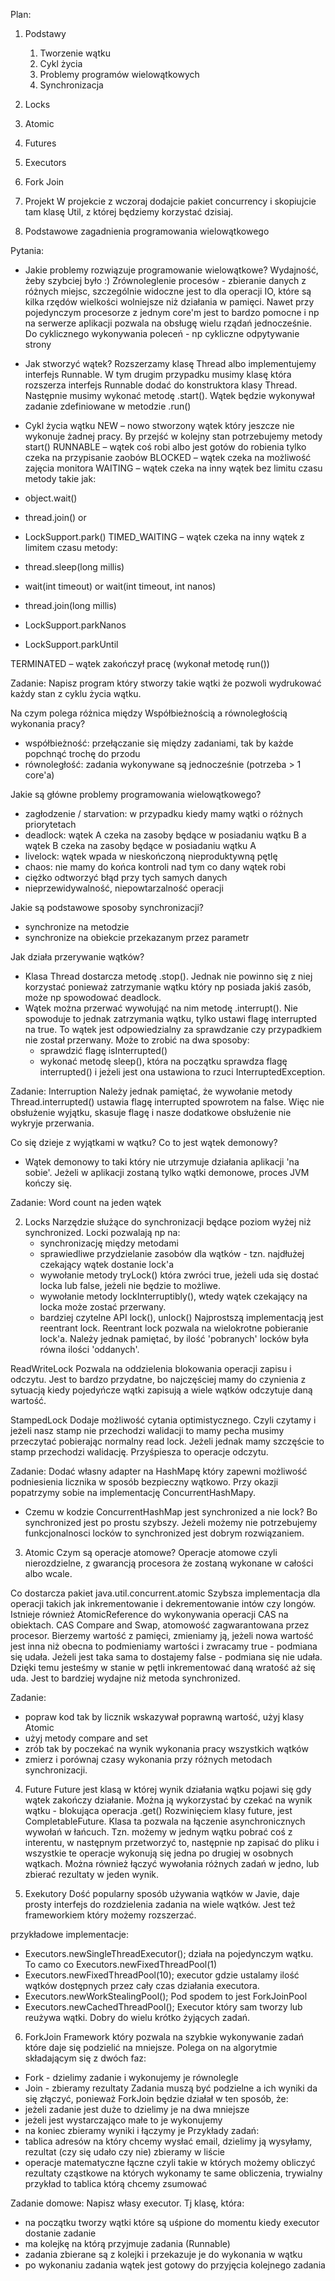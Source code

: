 Plan:
1. Podstawy
   1. Tworzenie wątku
   2. Cykl życia
   3. Problemy programów wielowątkowych
   4. Synchronizacja
2. Locks 
3. Atomic
4. Futures 
5. Executors
6. Fork Join

0. Projekt
W projekcie z wczoraj dodajcie pakiet concurrency i skopiujcie tam klasę Util, z której będziemy korzystać dzisiaj.

1. Podstawowe zagadnienia programowania wielowątkowego

Pytania:
- Jakie problemy rozwiązuje programowanie wielowątkowe?
Wydajność, żeby szybciej było :)
Zrównoleglenie procesów - zbieranie danych z różnych miejsc, szczególnie widoczne jest to dla operacji IO, które są kilka rzędów wielkości wolniejsze niż działania w pamięci. Nawet przy pojedynczym procesorze z jednym core'm jest to bardzo pomocne i np na serwerze aplikacji pozwala na obsługę wielu rządań jednocześnie. 
Do cyklicznego wykonywania poleceń - np cykliczne odpytywanie strony


- Jak stworzyć wątek?
Rozszerzamy klasę Thread albo implementujemy interfejs Runnable. W tym drugim przypadku musimy klasę która rozszerza interfejs Runnable dodać do konstruktora klasy Thread. Następnie musimy wykonać metodę .start().
Wątek będzie wykonywał zadanie zdefiniowane w metodzie .run()
- Cykl życia wątku
NEW – nowo stworzony wątek który jeszcze nie wykonuje żadnej pracy. By przejść w kolejny stan potrzebujemy metody start()
RUNNABLE – wątek coś robi albo jest gotów do robienia tylko czeka na przypisanie zaobów
BLOCKED – wątek czeka na możliwość zajęcia monitora 
WAITING – wątek czeka na inny wątek bez limitu czasu 
metody takie jak:
- object.wait()
- thread.join() or
- LockSupport.park()
TIMED_WAITING – wątek czeka na inny wątek z limitem czasu 
metody:
- thread.sleep(long millis)
- wait(int timeout) or wait(int timeout, int nanos)
- thread.join(long millis)
- LockSupport.parkNanos
- LockSupport.parkUntil

TERMINATED – wątek zakończył pracę (wykonał metodę run())

Zadanie: 
	Napisz program który stworzy takie wątki że pozwoli wydrukować każdy stan z cyklu życia wątku.

Na czym polega różnica między Współbieżnością a równoległością wykonania pracy?
- współbieżność: przełączanie się między zadaniami, tak by każde popchnąć trochę do przodu
- równoległość: zadania wykonywane są jednocześnie (potrzeba > 1 core'a)

Jakie są główne problemy programowania wielowątkowego?
- zagłodzenie / starvation: w przypadku kiedy mamy wątki o różnych priorytetach 
- deadlock: wątek A czeka na zasoby będące w posiadaniu wątku B a wątek B czeka na zasoby będące w posiadaniu wątku A
- livelock: wątek wpada w nieskończoną nieproduktywną pętlę
- chaos: nie mamy do końca kontroli nad tym co dany wątek robi
- ciężko odtworzyć błąd przy tych samych danych 
- nieprzewidywalność, niepowtarzalność operacji

Jakie są podstawowe sposoby synchronizacji?
- synchronize na metodzie
- synchronize na obiekcie przekazanym przez parametr

Jak działa przerywanie wątków?
- Klasa Thread dostarcza metodę .stop(). Jednak nie powinno się z niej korzystać ponieważ zatrzymanie wątku który np posiada jakiś zasób, może np spowodować deadlock. 
- Wątek można przerwać wywołująć na nim metodę .interrupt(). Nie spowoduje to jednak zatrzymania wątku, tylko ustawi flagę interrupted na true. To wątek jest odpowiedzialny za sprawdzanie czy przypadkiem nie został przerwany. Może to zrobić na dwa sposoby:
   - sprawdzić flagę isInterrupted()
   - wykonać metodę sleep(), która na początku sprawdza flagę interrupted() i jeżeli jest ona ustawiona to rzuci InterruptedException. 

Zadanie: Interruption
Należy jednak pamiętać, że wywołanie metody Thread.interrupted() ustawia flagę interrupted spowrotem na false. Więc nie obsłużenie wyjątku, skasuje flagę i nasze dodatkowe obsłużenie nie wykryje przerwania.  

Co się dzieje z wyjątkami w wątku?
Co to jest wątek demonowy?
- Wątek demonowy to taki który nie utrzymuje działania aplikacji 'na sobie'. Jeżeli w aplikacji zostaną tylko wątki demonowe, proces JVM kończy się. 

Zadanie: Word count na jeden wątek

2. Locks
Narzędzie służące do synchronizacji będące poziom wyżej niż synchronized. 
Locki pozwalają np na:
   - synchronizację między metodami
   - sprawiedliwe przydzielanie zasobów dla wątków - tzn. najdłużej czekający wątek dostanie lock'a
   - wywołanie metody tryLock() która zwróci true, jeżeli uda się dostać locka lub false, jeżeli nie będzie to możliwe.
   - wywołanie metody lockInterruptibly(), wtedy wątek czekający na locka może zostać przerwany.
   - bardziej czytelne API lock(), unlock()
Najprostszą implementacją jest reentrant lock. 
Reentrant lock pozwala na wielokrotne pobieranie lock'a. Należy jednak pamiętać, by ilość 'pobranych' locków była równa ilości 'oddanych'.

ReadWriteLock 
Pozwala na oddzielenia blokowania operacji zapisu i odczytu. Jest to bardzo przydatne, bo najczęściej mamy do czynienia z sytuacją kiedy pojedyńcze wątki zapisują a wiele wątków odczytuje daną wartość.

StampedLock
Dodaje możliwość cytania optimistycznego. Czyli czytamy i jeżeli nasz stamp nie przechodzi walidacji to mamy pecha musimy przeczytać pobierając normalny read lock. Jeżeli jednak mamy szczęście to stamp przechodzi walidację. Przyśpiesza to operacje odczytu. 

Zadanie:
Dodać własny adapter na HashMapę który zapewni możliwość podniesienia licznika w sposób bezpieczny wątkowo. 
Przy okazji popatrzymy sobie na implementację ConcurrentHashMapy. 
- Czemu w kodzie ConcurrentHashMap jest synchronized a nie lock?
Bo synchronized jest po prostu szybszy. Jeżeli możemy nie potrzebujemy funkcjonalnosci locków to synchronized jest dobrym rozwiązaniem. 


3. Atomic
Czym są operacje atomowe?
Operacje atomowe czyli nierozdzielne, z gwarancją procesora że zostaną wykonane w całości albo wcale. 

Co dostarcza pakiet java.util.concurrent.atomic
Szybsza implementacja dla operacji takich jak inkrementowanie i dekrementowanie intów czy longów. Istnieje również AtomicReference do wykonywania operacji CAS na obiektach.
CAS Compare and Swap, atomowość zagwarantowana przez procesor.
Bierzemy wartość z pamięci, zmieniamy ją, jeżeli nowa wartość jest inna niż obecna to podmieniamy wartości i zwracamy true - podmiana się udała. Jeżeli jest taka sama to 
dostajemy false - podmiana się nie udała. Dzięki temu jesteśmy w stanie w pętli inkrementować daną wratość aż się uda. Jest to bardziej wydajne niż metoda synchronized. 

Zadanie:
- popraw kod tak by licznik wskazywał poprawną wartość, użyj klasy Atomic
- użyj metody compare and set
- zrób tak by poczekać na wynik wykonania pracy wszystkich wątków
- zmierz i porównaj czasy wykonania przy różnych metodach synchronizacji.


4. Future
Future jest klasą w której wynik działania wątku pojawi się gdy wątek zakończy działanie. Można ją wykorzystać by czekać na wynik wątku - blokująca operacja .get() 
Rozwinięciem klasy future, jest CompletableFuture. Klasa ta pozwala na łączenie asynchronicznych wywołań w łańcuch. Tzn. możemy w jednym wątku pobrać coś z interentu, w następnym przetworzyć to, następnie np zapisać do pliku i wszystkie te operacje wykonują się jedna po drugiej w osobnych wątkach.
Można również łączyć wywołania różnych zadań w jedno, lub zbierać rezultaty w jeden wynik.  


5. Exekutory
Dość popularny sposób używania wątków w Javie, daje prosty interfejs do rozdzielenia zadania na wiele wątków. Jest też frameworkiem który możemy rozszerzać. 

przykładowe implementacje:
- Executors.newSingleThreadExecutor();
   działa na pojedynczym wątku. To camo co Executors.newFixedThreadPool(1)
- Executors.newFixedThreadPool(10);
   executor gdzie ustalamy ilość wątków dostępnych przez cały czas działania executora.
- Executors.newWorkStealingPool();
   Pod spodem to jest ForkJoinPool 
- Executors.newCachedThreadPool();
   Executor który sam tworzy lub reużywa wątki. Dobry do wielu krótko żyjących zadań.    

6. ForkJoin
Framework który pozwala na szybkie wykonywanie zadań które daje się podzielić na mniejsze. Polega on na algorytmie składającym się z dwóch faz:
- Fork - dzielimy zadanie i wykonujemy je równolegle
- Join - zbieramy rezultaty
Zadania muszą być podzielne a ich wyniki da się złączyć, ponieważ ForkJoin będzie działał w ten sposób, że:
- jeżeli zadanie jest duże to dzielimy je na dwa mniejsze
- jeżeli jest wystarczająco małe to je wykonujemy
- na koniec zbieramy wyniki i łączymy je
Przykłady zadań:
- tablica adresów na który chcemy wysłać email, dzielimy ją wysyłamy, rezultat (czy się udało czy nie) zbieramy w liście
- operacje matematyczne łączne czyli takie w których możemy obliczyć rezultaty cząstkowe na których wykonamy te same obliczenia, trywialny przykład to tablica którą chcemy zsumować 



Zadanie domowe:
Napisz własy executor. Tj klasę, która: 
- na początku tworzy wątki które są uśpione do momentu kiedy executor dostanie zadanie
- ma kolejkę na którą przyjmuje zadania (Runnable)
- zadania zbierane są z kolejki i przekazuje je do wykonania w wątku
- po wykonaniu zadania wątek jest gotowy do przyjęcia kolejnego zadania





